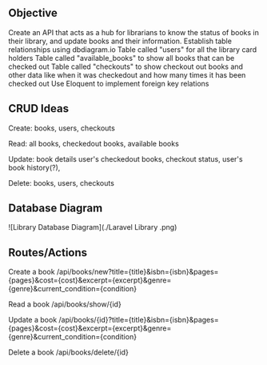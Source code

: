 ## Objective

  Create an API that acts as a hub for librarians to know the status of books in their library, and update books and their information.
  Establish table relationships using dbdiagram.io
  Table called "users" for all the library card holders
  Table called "available\_books" to show all books that can be checked out
  Table called "checkouts" to show checkout out books and other data like when it was checkedout and how many times it has been checked out
  Use Eloquent to implement foreign key relations

## CRUD Ideas
  
  Create: books, users, checkouts
  
  Read: all books, checkedout books, available books
  
  Update: book details user's checkedout books, checkout status, user's book history(?), 
  
  Delete: books, users, checkouts
  
  
## Database Diagram
![Library Database Diagram](./Laravel Library .png)

#### 

## Routes/Actions
Create a book
  /api/books/new?title={title}&isbn={isbn}&pages={pages}&cost={cost}&excerpt={excerpt}&genre={genre}&current_condition={condition}
  
Read a book 
  /api/books/show/{id}
  
Update a book
  /api/books/{id}?title={title}&isbn={isbn}&pages={pages}&cost={cost}&excerpt={excerpt}&genre={genre}&current_condition={condition}

Delete a book
  /api/books/delete/{id}
  




